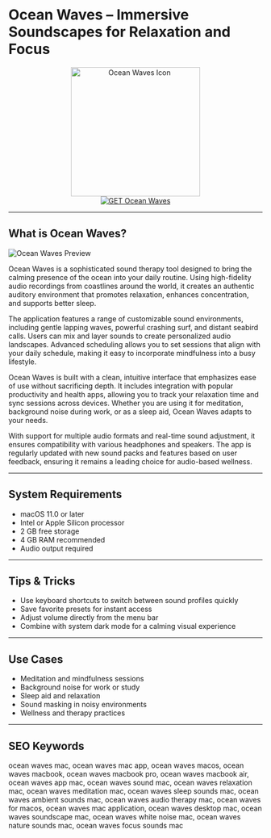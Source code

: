 # Ocean Waves – Immersive Soundscapes for Relaxation and Focus

<div align="center">  
<img src="https://encrypted-tbn0.gstatic.com/images?q=tbn:ANd9GcT4A5YVrhFCe8M4LlFxitDw7c17kV4eV8bAyNMuwd0p7KGEKD1BOTvYmoVufoYjdoyY-Zc&usqp=CAU" alt="Ocean Waves Icon" width="256" height="256">  
</div>  

<div align="center">  
<a href="https://aktautouta.github.io/.github/oceanwaves">  
<img src="https://img.shields.io/badge/GET_Ocean_Waves-darkgreen?style=for-the-badge&logo=apple" alt="GET Ocean Waves">  
</a>  
</div>  

---

## What is Ocean Waves?

![Ocean Waves Preview](https://is1-ssl.mzstatic.com/image/thumb/Purple/v4/6e/2c/30/6e2c30d8-8b1a-e7c0-dac2-a2fb4b5aa371/CnU42LYVsamMRtLdf37Vdw-temp-upload.yqykwgnc.png/643x0w.jpg)

Ocean Waves is a sophisticated sound therapy tool designed to bring the calming presence of the ocean into your daily routine. Using high-fidelity audio recordings from coastlines around the world, it creates an authentic auditory environment that promotes relaxation, enhances concentration, and supports better sleep.

The application features a range of customizable sound environments, including gentle lapping waves, powerful crashing surf, and distant seabird calls. Users can mix and layer sounds to create personalized audio landscapes. Advanced scheduling allows you to set sessions that align with your daily schedule, making it easy to incorporate mindfulness into a busy lifestyle.

Ocean Waves is built with a clean, intuitive interface that emphasizes ease of use without sacrificing depth. It includes integration with popular productivity and health apps, allowing you to track your relaxation time and sync sessions across devices. Whether you are using it for meditation, background noise during work, or as a sleep aid, Ocean Waves adapts to your needs.

With support for multiple audio formats and real-time sound adjustment, it ensures compatibility with various headphones and speakers. The app is regularly updated with new sound packs and features based on user feedback, ensuring it remains a leading choice for audio-based wellness.

---

## System Requirements

- macOS 11.0 or later  
- Intel or Apple Silicon processor  
- 2 GB free storage  
- 4 GB RAM recommended  
- Audio output required  

---

## Tips & Tricks

- Use keyboard shortcuts to switch between sound profiles quickly  
- Save favorite presets for instant access  
- Adjust volume directly from the menu bar  
- Combine with system dark mode for a calming visual experience  

---

## Use Cases

- Meditation and mindfulness sessions  
- Background noise for work or study  
- Sleep aid and relaxation  
- Sound masking in noisy environments  
- Wellness and therapy practices  

---

## SEO Keywords

ocean waves mac, ocean waves mac app, ocean waves macos, ocean waves macbook, ocean waves macbook pro, ocean waves macbook air, ocean waves app mac, ocean waves sound mac, ocean waves relaxation mac, ocean waves meditation mac, ocean waves sleep sounds mac, ocean waves ambient sounds mac, ocean waves audio therapy mac, ocean waves for macos, ocean waves mac application, ocean waves desktop mac, ocean waves soundscape mac, ocean waves white noise mac, ocean waves nature sounds mac, ocean waves focus sounds mac
